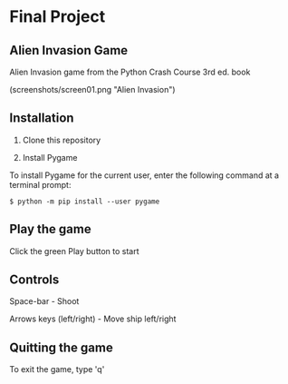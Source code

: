 # Final Project
## Alien Invasion Game

Alien Invasion game from the Python Crash Course 3rd ed. book

(screenshots/screen01.png "Alien Invasion")

## Installation

1. Clone this repository

2. Install Pygame

To install Pygame for the current user, enter the following command at a terminal prompt:

```
$ python -m pip install --user pygame
```

## Play the game

Click the green Play button to start

## Controls

Space-bar - Shoot

Arrows keys (left/right) - Move ship left/right

## Quitting the game

To exit the game, type 'q'
